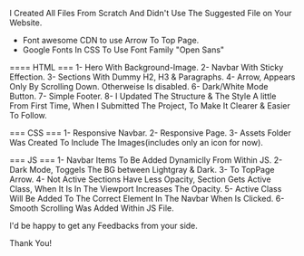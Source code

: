 I Created All Files From Scratch And Didn't Use The Suggested File on Your Website.

- Font awesome CDN to use Arrow To Top Page.
- Google Fonts In CSS To Use Font Family "Open Sans"

==== HTML ===
1- Hero With Background-Image.
2- Navbar With Sticky Effection.
3- Sections With Dummy H2, H3 & Paragraphs.
4- Arrow, Appears Only By Scrolling Down. Otherweise Is disabled.
6- Dark/White Mode Button.
7- Simple Footer.
8- I Updated The Structure & The Style A little From First Time, When I Submitted The Project, To Make It Clearer & Easier To Follow.

=== CSS ===
1- Responsive Navbar.
2- Responsive Page.
3- Assets Folder Was Created To Include The Images(includes only an icon for now).

=== JS ===
1- Navbar Items To Be Added Dynamiclly From Within JS.
2- Dark Mode, Toggels The BG between Lightgray & Dark.
3- To TopPage Arrow.
4- Not Active Sections Have Less Opacity, Section Gets Active Class, When It Is In The Viewport Increases The Opacity.
5- Active Class Will Be Added To The Correct Element In The Navbar When Is Clicked.
6- Smooth Scrolling Was Added Within JS File.

I'd be happy to get any Feedbacks from your side.

Thank You!
